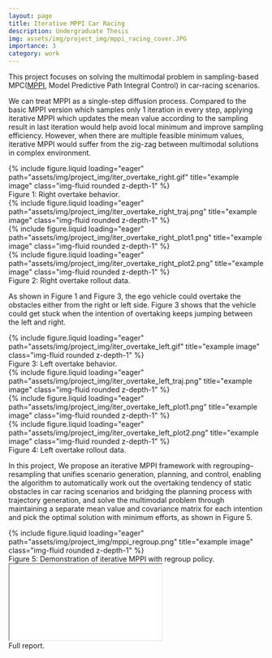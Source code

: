 ```yaml
---
layout: page
title: Iterative MPPI Car Racing
description: Undergraduate Thesis
img: assets/img/project_img/mppi_racing_cover.JPG
importance: 3
category: work
---
```


This project focuses on solving the multimodal problem in sampling-based MPC([MPPI](https://sites.gatech.edu/acds/mppi/), Model Predictive Path Integral Control) in car-racing scenarios. 

We can treat MPPI as a single-step diffusion process. Compared to the basic MPPI version which samples only 1 iteration in every step, applying iterative MPPI which updates the mean value according to the sampling result in last iteration would help avoid local minimum and improve sampling efficiency. However, when there are multiple feasible minimum values, iterative MPPI would suffer from the zig-zag between multimodal solutions in complex environment.

<div class="row">
    <div class="col-sm mt-3 mt-md-0">
        {% include figure.liquid loading="eager" path="assets/img/project_img/iter_overtake_right.gif" title="example image" class="img-fluid rounded z-depth-1" %}
    </div>
</div>
<div class="caption">
    Figure 1: Right overtake behavior.
</div>

<div class="row">
    <div class="col-sm mt-3 mt-md-0">
        {% include figure.liquid loading="eager" path="assets/img/project_img/iter_overtake_right_traj.png" title="example image" class="img-fluid rounded z-depth-1" %}
    </div>
    <div class="col-sm mt-3 mt-md-0">
        {% include figure.liquid loading="eager" path="assets/img/project_img/iter_overtake_right_plot1.png" title="example image" class="img-fluid rounded z-depth-1" %}
    </div>
    <div class="col-sm mt-3 mt-md-0">
        {% include figure.liquid loading="eager" path="assets/img/project_img/iter_overtake_right_plot2.png" title="example image" class="img-fluid rounded z-depth-1" %}
    </div>
</div>
<div class="caption">
    Figure 2: Right overtake rollout data.
</div>

As shown in Figure 1 and Figure 3, the ego vehicle could overtake the obstacles either from the right or left side. Figure 3 shows that the vehicle could get stuck when the intention of overtaking keeps jumping between the left and right.

<div class="row">
    <div class="col-sm mt-3 mt-md-0">
        {% include figure.liquid loading="eager" path="assets/img/project_img/iter_overtake_left.gif" title="example image" class="img-fluid rounded z-depth-1" %}
    </div>
</div>
<div class="caption">
    Figure 3: Left overtake behavior.
</div>

<div class="row">
    <div class="col-sm mt-3 mt-md-0">
        {% include figure.liquid loading="eager" path="assets/img/project_img/iter_overtake_left_traj.png" title="example image" class="img-fluid rounded z-depth-1" %}
    </div>
    <div class="col-sm mt-3 mt-md-0">
        {% include figure.liquid loading="eager" path="assets/img/project_img/iter_overtake_left_plot1.png" title="example image" class="img-fluid rounded z-depth-1" %}
    </div>
    <div class="col-sm mt-3 mt-md-0">
        {% include figure.liquid loading="eager" path="assets/img/project_img/iter_overtake_left_plot2.png" title="example image" class="img-fluid rounded z-depth-1" %}
    </div>
</div>
<div class="caption">
    Figure 4: Left overtake rollout data.
</div>

In this project, We propose an iterative MPPI framework with regrouping–resampling that unifies scenario generation,
planning, and control, enabling the algorithm to automatically work out the overtaking tendency of static obstacles in car racing scenarios and bridging the planning process with trajectory generation, and solve the multimodal problem through maintaining a separate mean value and covariance matrix for each intention and pick the optimal solution with minimum efforts, as shown in Figure 5.

<div class="row">
    <div class="col-sm mt-3 mt-md-0">
        {% include figure.liquid loading="eager" path="assets/img/project_img/mppi_regroup.png" title="example image" class="img-fluid rounded z-depth-1" %}
    </div>
</div>
<div class="caption">
    Figure 5: Demonstration of iterative MPPI with regroup policy.
</div>


<div class="row">
  <div class="col-sm mt-3 mt-md-0">
    <div class="embed-responsive embed-responsive-4by3">
      <iframe
        class="embed-responsive-item"
        src="/assets/pdf/mppi_racing_report.pdf#view=FitH"
        title="Iterative MPPI Car Racing PDF">
      </iframe>
    </div>
    <div class="caption mt-2">
      Full report.
    </div>
  </div>
</div>
